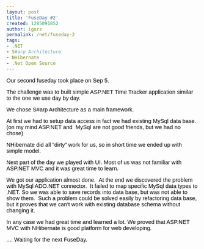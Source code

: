 ```yaml
---
layout: post
title: 'FuseDay #2'
created: 1285091052
author: igorz
permalink: /net/fuseday-2
tags:
- .NET
- S#arp Architecture
- NHibernate
- .Net Open Source
---
```

<p><span id="internal-source-marker_0.23749032910141443" style="font-size: 11pt; font-family: Arial; color: rgb(0, 0, 0); background-color: transparent; font-weight: normal; font-style: normal; text-decoration: none; vertical-align: baseline;">Our second fuseday took place on Sep 5.</span><br />
</p>
<p><span style="font-size: 11pt; font-family: Arial; color: rgb(0, 0, 0); background-color: transparent; font-weight: normal; font-style: normal; text-decoration: none; vertical-align: baseline;">The challenge was to built simple ASP.NET Time Tracker application similar to the one we use day by day.</span><br />
</p>
<p><span style="font-size: 11pt; font-family: Arial; color: rgb(0, 0, 0); background-color: transparent; font-weight: normal; font-style: normal; text-decoration: none; vertical-align: baseline;">We chose S#arp Architecture as a main framework.</span><br />
</p>
<p><span style="font-size: 11pt; font-family: Arial; color: rgb(0, 0, 0); background-color: transparent; font-weight: normal; font-style: normal; text-decoration: none; vertical-align: baseline;">At first we had to setup data access in fact we had existing MySql data base.</span><br />
<span style="font-size: 11pt; font-family: Arial; color: rgb(0, 0, 0); background-color: transparent; font-weight: normal; font-style: normal; text-decoration: none; vertical-align: baseline;">(on my mind ASP.NET and &nbsp;MySql are not good friends, but we had no chose)</span><br />
</p>
<p><span style="font-size: 11pt; font-family: Arial; color: rgb(0, 0, 0); background-color: transparent; font-weight: normal; font-style: normal; text-decoration: none; vertical-align: baseline;">NHibernate did all &ldquo;dirty&rdquo; work for us, so in short time we ended up with simple model.</span><br />
</p>
<p><span style="font-size: 11pt; font-family: Arial; color: rgb(0, 0, 0); background-color: transparent; font-weight: normal; font-style: normal; text-decoration: none; vertical-align: baseline;">Next part of the day we played with UI. Most of us was not familiar with ASP.NET MVC and it was great time to learn.</span><br />
</p>
<p><span style="font-size: 11pt; font-family: Arial; color: rgb(0, 0, 0); background-color: transparent; font-weight: normal; font-style: normal; text-decoration: none; vertical-align: baseline;">We  got our application almost done. &nbsp;At the end we discovered the problem  with MySql ADO.NET connector. &nbsp;It failed to map specific MySql data  types to .NET. So we was able to save records into data base, but was  not able to show them. &nbsp;Such a problem could be solved easily by  refactoring data base, but it proves that we can&rsquo;t work with existing  database schema without changing it.</span><br />
</p>
<p><span style="font-size: 11pt; font-family: Arial; color: rgb(0, 0, 0); background-color: transparent; font-weight: normal; font-style: normal; text-decoration: none; vertical-align: baseline;">In any case we had great time and learned a lot. We proved that ASP.NET MVC with NHibernate is good platform for web developing.</span><br />
</p>
<p><span style="font-size: 11pt; font-family: Arial; color: rgb(0, 0, 0); background-color: transparent; font-weight: normal; font-style: normal; text-decoration: none; vertical-align: baseline;">.... Waiting for the next FuseDay.</span></p>
